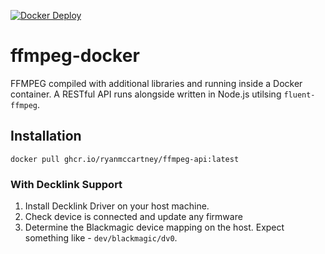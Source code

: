 [![Docker Deploy](https://github.com/ryanmccartney/ffmpeg-docker/actions/workflows/docker.yml/badge.svg)](https://github.com/ryanmccartney/ffmpeg-docker/actions/workflows/docker.yml)

# ffmpeg-docker

FFMPEG compiled with additional libraries and running inside a Docker container. A RESTful API runs alongside written in Node.js utilsing `fluent-ffmpeg`.

## Installation

`docker pull ghcr.io/ryanmccartney/ffmpeg-api:latest`

### With Decklink Support

1. Install Decklink Driver on your host machine.
2. Check device is connected and update any firmware
3. Determine the Blackmagic device mapping on the host. Expect something like - `dev/blackmagic/dv0`.
